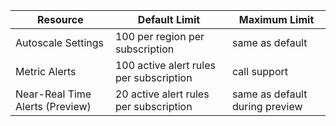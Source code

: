 | Resource | Default Limit | Maximum Limit |
| --- | --- | --- |
| Autoscale Settings |100 per region per subscription | same as default |
| Metric Alerts |100 active alert rules per subscription | call support |
| Near-Real Time Alerts (Preview) | 20 active alert rules per subscription | same as default during preview | 
 

